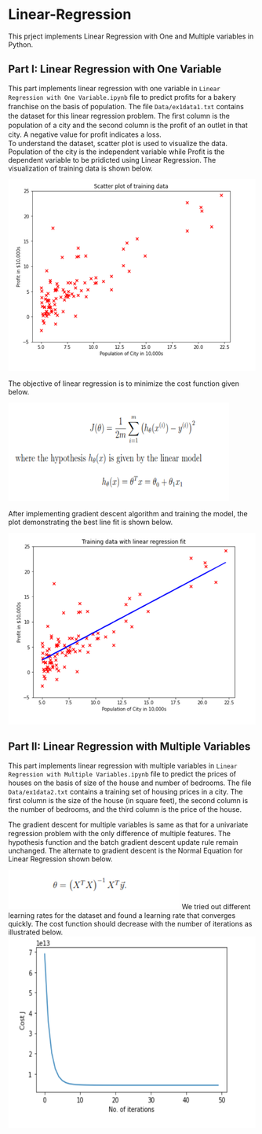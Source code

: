 # Linear-Regression
This prject implements Linear Regression with One and Multiple variables in Python.

## Part I: Linear Regression with One Variable
This part implements linear regression with one variable in ``Linear Regression with One Variable.ipynb`` file to predict proﬁts for a bakery franchise on the basis of 
population. The ﬁle ``Data/ex1data1.txt`` contains the dataset for this linear 
regression problem. The ﬁrst column is the population of a city and the second column is the proﬁt of an outlet in that city. A negative value for proﬁt indicates a loss. <br/>
To understand the dataset, scatter plot is used to visualize the data. Population of the city is the independent variable while Profit is the dependent variable to be pridicted using
Linear Regression. The visualization of training data is shown below.

<img src="screenshots/visualize.png" width="550" height="390" />

The objective of linear regression is to minimize the cost function given below.

<img src="screenshots/costfunc.png" width="450" height="200" />

After implementing gradient descent algorithm and training the model, the plot demonstrating the best line fit is shown below.

<img src="screenshots/prediction1.png" width="550" height="390" />

## Part II: Linear Regression with Multiple Variables
This part implements linear regression with multiple variables in ``Linear Regression with Multiple Variables.ipynb`` file to predict the prices of houses on the basis of size of the house and number of bedrooms. The ﬁle ``Data/ex1data2.txt`` contains a training set of housing prices in a city. 
The ﬁrst column is the size of the house (in square feet), the second column is the number of bedrooms, and the third column is the price of the house.

The gradient descent for multiple variables is same as that for a univariate regression problem with the only diﬀerence of multiple features. The hypothesis function 
and the batch gradient descent update rule remain unchanged. The alternate to gradient descent is the Normal Equation for Linear Regression shown below.

<img src="screenshots/equation.png" width="350" height="80" />
We tried out diﬀerent learning rates for the dataset and found a learning rate that converges quickly. The cost function should decrease with the number of 
iterations as illustrated below.

<img src="screenshots/cost.png" width="550" height="390" />


